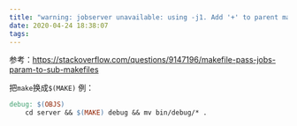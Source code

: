 ```yaml
---
title: "warning: jobserver unavailable: using -j1. Add '+' to parent make rule."
date: 2020-04-24 18:38:07
tags:
---
```


参考：<https://stackoverflow.com/questions/9147196/makefile-pass-jobs-param-to-sub-makefiles>

把`make`换成`$(MAKE)`
例：
```Makefile
debug: $(OBJS)
	cd server && $(MAKE) debug && mv bin/debug/* .
```

